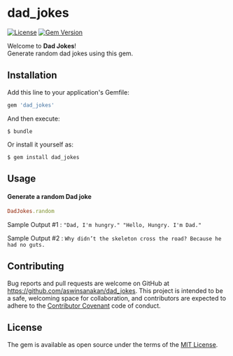 # dad_jokes
[![License](https://img.shields.io/badge/license-MIT-brightgreen.svg?style=flat-square)](http://opensource.org/licenses/MIT) 
[![Gem Version](https://badge.fury.io/rb/dad_jokes.svg)](https://badge.fury.io/rb/dad_jokes)
<br/>

Welcome to <b>Dad Jokes</b>! <br/>
Generate random dad jokes using this gem.

## Installation

Add this line to your application's Gemfile:

``` ruby
gem 'dad_jokes'
```

And then execute:

    $ bundle

Or install it yourself as:

    $ gem install dad_jokes

## Usage

#### Generate a random Dad joke

``` ruby
DadJokes.random
```

Sample Output #1 : ``"Dad, I'm hungry." "Hello, Hungry. I'm Dad."``

Sample Output #2 : ``Why didn’t the skeleton cross the road? Because he had no guts.``

## Contributing

Bug reports and pull requests are welcome on GitHub at https://github.com/aswinsanakan/dad_jokes. This project is intended to be a safe, welcoming space for collaboration, and contributors are expected to adhere to the [Contributor Covenant](http://contributor-covenant.org) code of conduct.


## License

The gem is available as open source under the terms of the [MIT License](http://opensource.org/licenses/MIT).

